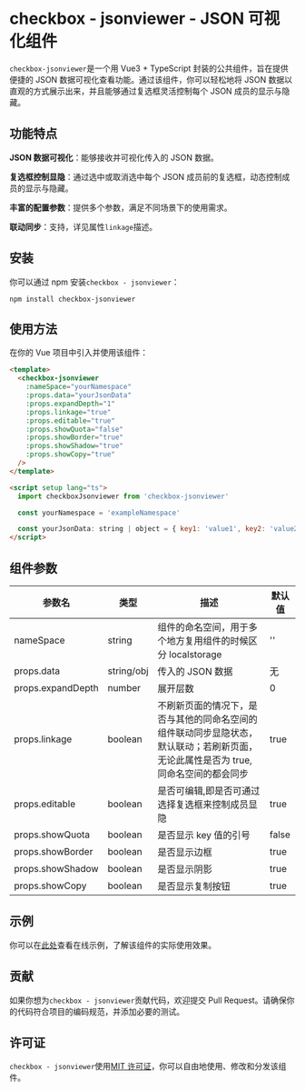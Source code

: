 # checkbox - jsonviewer - JSON 可视化组件

`checkbox-jsonviewer`是一个用 Vue3 + TypeScript 封装的公共组件，旨在提供便捷的 JSON 数据可视化查看功能。通过该组件，你可以轻松地将 JSON 数据以直观的方式展示出来，并且能够通过复选框灵活控制每个 JSON 成员的显示与隐藏。

## 功能特点

**JSON 数据可视化**：能够接收并可视化传入的 JSON 数据。

**复选框控制显隐**：通过选中或取消选中每个 JSON 成员前的复选框，动态控制成员的显示与隐藏。

**丰富的配置参数**：提供多个参数，满足不同场景下的使用需求。

**联动同步**：支持，详见属性`linkage`描述。

## 安装

你可以通过 npm 安装`checkbox - jsonviewer`：

```
npm install checkbox-jsonviewer
```

## 使用方法

在你的 Vue 项目中引入并使用该组件：

```html
<template>
  <checkbox-jsonviewer
    :nameSpace="yourNamespace"
    :props.data="yourJsonData"
    :props.expandDepth="1"
    :props.linkage="true"
    :props.editable="true"
    :props.showQuota="false"
    :props.showBorder="true"
    :props.showShadow="true"
    :props.showCopy="true"
  />
</template>

<script setup lang="ts">
  import checkboxJsonviewer from 'checkbox-jsonviewer'

  const yourNamespace = 'exampleNamespace'

  const yourJsonData: string | object = { key1: 'value1', key2: 'value2' }
</script>
```

## 组件参数

| 参数名            | 类型       | 描述                                                                                                                                | 默认值 |
| ----------------- | ---------- | ----------------------------------------------------------------------------------------------------------------------------------- | ------ |
| nameSpace         | string     | 组件的命名空间，用于多个地方复用组件的时候区分 localstorage                                                                         | ''     |
| props.data        | string/obj | 传入的 JSON 数据                                                                                                                    | 无     |
| props.expandDepth | number     | 展开层数                                                                                                                            | 0      |
| props.linkage     | boolean    | 不刷新页面的情况下，是否与其他的同命名空间的组件联动同步显隐状态，默认联动；若刷新页面，无论此属性是否为 true, 同命名空间的都会同步 | true   |
| props.editable    | boolean    | 是否可编辑,即是否可通过选择复选框来控制成员显隐                                                                                     | true   |
| props.showQuota   | boolean    | 是否显示 key 值的引号                                                                                                               | false  |
| props.showBorder  | boolean    | 是否显示边框                                                                                                                        | true   |
| props.showShadow  | boolean    | 是否显示阴影                                                                                                                        | true   |
| props.showCopy    | boolean    | 是否显示复制按钮                                                                                                                    | true   |

## 示例

你可以在[此处](链接到示例页面，若有)查看在线示例，了解该组件的实际使用效果。

## 贡献

如果你想为`checkbox - jsonviewer`贡献代码，欢迎提交 Pull Request。请确保你的代码符合项目的编码规范，并添加必要的测试。

## 许可证

`checkbox - jsonviewer`使用[MIT 许可证](LICENSE)，你可以自由地使用、修改和分发该组件。
